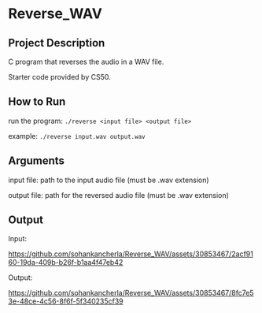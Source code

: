 # Reverse_WAV

## Project Description

C program that reverses the audio in a WAV file.

Starter code provided by CS50.

## How to Run

run the program: ```./reverse <input file> <output file>```

example: ```./reverse input.wav output.wav```

## Arguments

input file: path to the input audio file (must be .wav extension)

output file: path for the reversed audio file (must be .wav extension)

## Output

Input:  

https://github.com/sohankancherla/Reverse_WAV/assets/30853467/2acf9160-19da-409b-b26f-b1aa4f47eb42

Output:


https://github.com/sohankancherla/Reverse_WAV/assets/30853467/8fc7e53e-48ce-4c56-8f6f-5f340235cf39













